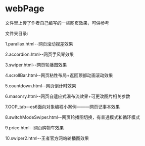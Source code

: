# webPage
文件里上传了作者自己编写的一些网页效果，可供参考

文件夹目录:

1.parallax.html--网页滚动视差效果

2.accordion.html--网页手风琴效果

3.swiper.html--网页轮播图效果

4.scrollBar.html--网页粘性布局+返回顶部动画滚动效果

5.countdown.html--网页倒计时效果

6.masonry.html--网页自适应式瀑布流效果+可更改图片相关参数

7.OOP_tab--es6面向对象编程小案例———网页记事本效果

8.switchModeSwiper.html--网页轮播图切换，有普通模式和循环模式

9.price.html--网页购物车效果

10.swiper2.html--王者官方网站轮播图效果
